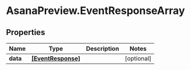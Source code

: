 # AsanaPreview.EventResponseArray

## Properties
Name | Type | Description | Notes
------------ | ------------- | ------------- | -------------
**data** | [**[EventResponse]**](EventResponse.md) |  | [optional] 
